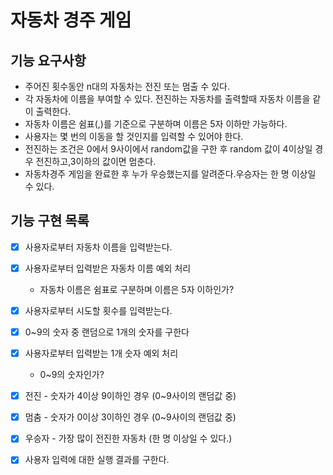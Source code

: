 # 자동차 경주 게임

## 기능 요구사항
* 주어진 횟수동안 n대의 자동차는 전진 또는 멈출 수 있다.
* 각 자동차에 이름을 부여할 수 있다. 전진하는 자동차를 출력할때 자동차 이름을 같이 출력한다.
* 자동차 이름은 쉼표(,)를 기준으로 구분하며 이름은 5자 이하만 가능하다.
* 사용자는 몇 번의 이동을 할 것인지를 입력할 수 있어야 한다.
* 전진하는 조건은 0에서 9사이에서 random값을 구한 후 random 값이 4이상일 경우 전진하고,3이하의 값이면 멈춘다.
* 자동차경주 게임을 완료한 후 누가 우승했는지를 알려준다.우승자는 한 명 이상일 수 있다.

## 기능 구현 목록
- [x] 사용자로부터 자동차 이름을 입력받는다.
- [x] 사용자로부터 입력받은 자동차 이름 예외 처리
    * 자동차 이름은 쉼표로 구분하며 이름은 5자 이하인가?
- [x] 사용자로부터 시도할 횟수를 입력받는다.
- [x] 0~9의 숫자 중 랜덤으로 1개의 숫자를 구한다
- [x] 사용자로부터 입력받는 1개 숫자 예외 처리
    * 0~9의 숫자인가?
- [x] 전진 - 숫자가 4이상 9이하인 경우 (0~9사이의 랜덤값 중)
- [x] 멈춤 - 숫자가 0이상 3이하인 경우 (0~9사이의 랜덤값 중)
- [x] 우승자 - 가장 많이 전진한 자동차 (한 명 이상일 수 있다.)
- [x] 사용자 입력에 대한 실행 결과를 구한다.

 
 
